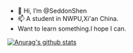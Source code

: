 - 👋 Hi, I’m @SeddonShen
- 📫 A student in NWPU,Xi'an China.
- Want to learn something.I hope I can.


[![Anurag's github stats](https://github-readme-stats.vercel.app/api?username=SeddonShen?count_private=true)](https://github.com/anuraghazra/github-readme-stats)

<!---
SeddonShen/SeddonShen is a ✨ special ✨ repository because its `README.md` (this file) appears on your GitHub profile.
You can click the Preview link to take a look at your changes.
--->

